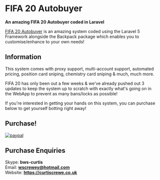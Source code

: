 <!--
  Title: FIFA 20 Autobuyer
  Description: A very clean FIFA 20 Autobuyer that you can use to maintain your club and earn as many coins possible within a short period of time.
  Author: Curtis Crewe
  Website: curtiscrewe.co.uk
  -->
# FIFA 20 Autobuyer

**An amazing FIFA 20 Autobuyer coded in Laravel**

[FIFA 20 Autobuyer](https://github.com/InkedCurtis/FUT-Buyer) is an amazing system coded using the Laravel 5 Framework alongside the Backpack package which enables you to customise/enhance to your own needs!

## Information

This system comes with proxy support, multi-account support, automated pricing, position card sniping, chemistry card sniping & much, much more.

FIFA 20 has only been out a few weeks & we've already pushed out 3 updates to keep the system up to scratch with exactly what's going on in the WebApp to prevent as many bans/locks as possible!

If you're interested in getting your hands on this system, you can purchase below to get yourself botting right away!

## Purchase!
[![paypal](https://www.paypalobjects.com/en_US/GB/i/btn/btn_buynowCC_LG.gif)](https://www.paypal.com/cgi-bin/webscr?cmd=_s-xclick&hosted_button_id=T8HW6JF54976S)

## Purchase Enquiries

Skype: <strong>bws-curtis</strong><br/>
Email: <strong>wscrewey@hotmail.com</strong><br/>
Website: <strong>https://curtiscrewe.co.uk</strong>
